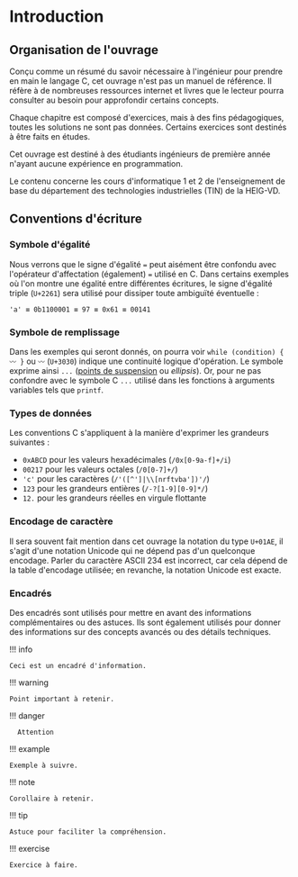 # Introduction

## Organisation de l'ouvrage

Conçu comme un résumé du savoir nécessaire à l'ingénieur pour prendre en main le langage C, cet ouvrage n'est pas un manuel de référence. Il réfère à de nombreuses ressources internet et livres que le lecteur pourra consulter au besoin pour approfondir certains concepts.

Chaque chapitre est composé d'exercices, mais à des fins pédagogiques, toutes les solutions ne sont pas données. Certains exercices sont destinés à être faits en études.

Cet ouvrage est destiné à des étudiants ingénieurs de première année n'ayant aucune expérience en programmation.

Le contenu concerne les cours d'informatique 1 et 2 de l'enseignement de base du département des technologies industrielles (TIN) de la HEIG-VD.

## Conventions d'écriture

### Symbole d'égalité

Nous verrons que le signe d'égalité `=` peut aisément être confondu avec l'opérateur d'affectation (également) `=` utilisé en C. Dans certains exemples où l'on montre une égalité entre différentes écritures, le signe d'égalité triple  (`U+2261`) sera utilisé pour dissiper toute ambiguïté éventuelle :

```
'a' ≡ 0b1100001 ≡ 97 ≡ 0x61 ≡ 00141
```

### Symbole de remplissage

Dans les exemples qui seront donnés, on pourra voir `while (condition) { 〰 }` ou `〰` (`U+3030`) indique une continuité logique d'opération. Le symbole exprime ainsi `...` ([points de suspension](https://fr.wikipedia.org/wiki/Points_de_suspension) ou *ellipsis*). Or, pour ne pas confondre avec le symbole C `...` utilisé dans les fonctions à arguments variables tels que `printf`.

### Types de données

Les conventions C s'appliquent à la manière d'exprimer les grandeurs suivantes :

- `0xABCD` pour les valeurs hexadécimales (`/0x[0-9a-f]+/i`)
- `00217` pour les valeurs octales (`/0[0-7]+/`)
- `'c'` pour les caractères (`/'([^']|\\[nrftvba'])'/`)
- `123` pour les grandeurs entières (`/-?[1-9][0-9]*/`)
- `12.` pour les grandeurs réelles en virgule flottante

### Encodage de caractère

Il sera souvent fait mention dans cet ouvrage la notation du type `U+01AE`, il s'agit d'une notation Unicode qui ne dépend pas d'un quelconque encodage. Parler du caractère ASCII 234 est incorrect, car cela dépend de la table d'encodage utilisée; en revanche, la notation Unicode est exacte.

### Encadrés

Des encadrés sont utilisés pour mettre en avant des informations complémentaires ou des astuces. Ils sont également utilisés pour donner des informations sur des concepts avancés ou des détails techniques.

!!! info

    Ceci est un encadré d'information.

!!! warning

    Point important à retenir.

!!! danger

      Attention

!!! example

    Exemple à suivre.

!!! note

    Corollaire à retenir.

!!! tip

    Astuce pour faciliter la compréhension.

!!! exercise

    Exercice à faire.
